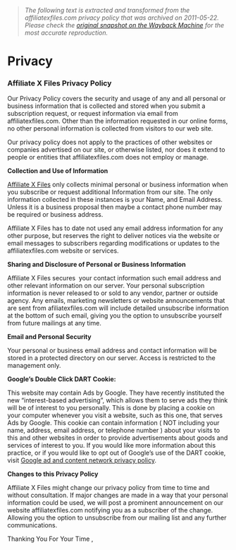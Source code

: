 > *The following text is extracted and transformed from the affiliatexfiles.com privacy policy that was archived on 2011-05-22. Please check the [original snapshot on the Wayback Machine](https://web.archive.org/web/20110522073828id_/http%3A//www.affiliatexfiles.com/privacy) for the most accurate reproduction.*

# Privacy

### Affiliate X Files Privacy Policy

Our Privacy Policy covers the security and usage of any and all personal or business information that is collected and stored when you submit a subscription request, or request information via email from affiliatexfiles.com. Other than the information requested in our online forms, no other personal information is collected from visitors to our web site.

Our privacy policy does not apply to the practices of other websites or companies advertised on our site, or otherwise listed, nor does it extend to people or entities that affiliatexfiles.com does not employ or manage.

**Collection and Use of Information**

[Affiliate X Files](http://www.affiliatexfiles.com/ "Affiliate X Files") only collects minimal personal or business information when you subscribe or request additional Information from our site. The only information collected in these instances is your Name, and Email Address. Unless it is a business proposal then maybe a contact phone number may be required or business address.

Affiliate X Files has to date not used any email address information for any other purpose, but reserves the right to deliver notices via the website or email messages to subscribers regarding modifications or updates to the affiliatexfiles.com website or services.

**Sharing and Disclosure of Personal or Business Information**

Affiliate X Files secures  your contact information such email address and other relevant information on our server. Your personal subscription information is never released to or sold to any vendor, partner or outside agency. Any emails, marketing newsletters or website announcements that are sent from afiliatexfiles.com will include detailed unsubscribe information at the bottom of such email, giving you the option to unsubscribe yourself from future mailings at any time.

**Email and Personal Security**

Your personal or business email address and contact information will be stored in a protected directory on our server. Access is restricted to the management only.

**Google’s Double Click DART Cookie:**

This website may contain Ads by Google. They have recently instituted the new “interest-based advertising”, which allows them to serve ads they think will be of interest to you personally. This is done by placing a cookie on your computer whenever you visit a website, such as this one, that serves Ads by Google. This cookie can contain information ( NOT including your name, address, email address, or telephone number ) about your visits to this and other websites in order to provide advertisements about goods and services of interest to you. If you would like more information about this practice, or if you would like to opt out of Google’s use of the DART cookie, visit [Google ad and content network privacy policy](http://www.google.com/privacy_ads.html "Google Ad Content Network Privacy Policy").

**Changes to this Privacy Policy**

Affiliate X Files might change our privacy policy from time to time and without consultation. If major changes are made in a way that your personal information could be used, we will post a prominent announcement on our website affiliatexfiles.com notifying you as a subscriber of the change. Allowing you the option to unsubscribe from our mailing list and any further communications.

Thanking You For Your Time ,

[](http://www.affiliatexfiles.com/wp-content/uploads/2009/03/ronsig2.png)
